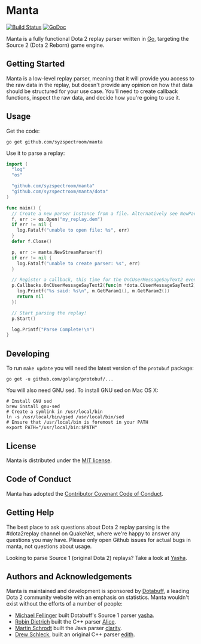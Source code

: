 # Manta

[![Build Status](https://travis-ci.org/dotabuff/manta.svg?branch=master)](https://travis-ci.org/dotabuff/manta) [![GoDoc](https://godoc.org/github.com/syzspectroom/manta?status.svg)](https://godoc.org/github.com/syzspectroom/manta)

Manta is a fully functional Dota 2 replay parser written in [Go](https://golang.org), targeting the Source 2 (Dota 2 Reborn) game engine.

## Getting Started

Manta is a low-level replay parser, meaning that it will provide you access to the raw data in the replay, but doesn't provide any opinion on how that data should be structured for your use case. You'll need to create callback functions, inspect the raw data, and decide how you're going to use it.

## Usage

Get the code:

    go get github.com/syzspectroom/manta

Use it to parse a replay:

```go
import (
  "log"
  "os"

  "github.com/syzspectroom/manta"
  "github.com/syzspectroom/manta/dota"
)

func main() {
  // Create a new parser instance from a file. Alternatively see NewParser([]byte)
  f, err := os.Open("my_replay.dem")
  if err != nil {
    log.Fatalf("unable to open file: %s", err)
  }
  defer f.Close()

  p, err := manta.NewStreamParser(f)
  if err != nil {
    log.Fatalf("unable to create parser: %s", err)
  }

  // Register a callback, this time for the OnCUserMessageSayText2 event.
  p.Callbacks.OnCUserMessageSayText2(func(m *dota.CUserMessageSayText2) error {
    log.Printf("%s said: %s\n", m.GetParam1(), m.GetParam2())
    return nil
  })

  // Start parsing the replay!
  p.Start()

  log.Printf("Parse Complete!\n")
}
```

## Developing

To run `make update` you will need the latest version of the `protobuf` package:

`go get -u github.com/golang/protobuf/...`

You will also need GNU sed. To install GNU sed on Mac OS X:

```
# Install GNU sed
brew install gnu-sed
# Create a symlink in /usr/local/bin
ln -s /usr/local/bin/gsed /usr/local/bin/sed
# Ensure that /usr/local/bin is foremost in your PATH
export PATH="/usr/local/bin:$PATH"
```


## License

Manta is distributed under the [MIT license](https://github.com/syzspectroom/manta/blob/master/LICENSE).

## Code of Conduct

Manta has adopted the [Contributor Covenant Code of Conduct](https://github.com/syzspectroom/manta/blob/master/CONDUCT.md).

## Getting Help

The best place to ask questions about Dota 2 replay parsing is the #dota2replay channel on QuakeNet, where we're happy to answer any questions you may have. Please only open Github issues for actual bugs in manta, not questions about usage.

Looking to parse Source 1 (original Dota 2) replays? Take a look at [Yasha](https://github.com/dotabuff/yasha).

## Authors and Acknowledgements

Manta is maintained and development is sponsored by [Dotabuff](http://www.dotabuff.com), a leading Dota 2 community website with an emphasis on statistics. Manta wouldn't exist without the efforts of a number of people:

* [Michael Fellinger](https://github.com/manveru) built Dotabuff's Source 1 parser [yasha](https://github.com/dotabuff/yasha).
* [Robin Dietrich](https://github.com/invokr) built the C++ parser [Alice](https://github.com/AliceStats/Alice).
* [Martin Schrodt](https://github.com/spheenik) built the Java parser [clarity](https://github.com/skadistats/clarity).
* [Drew Schleck](https://github.com/dschleck), built an original C++ parser [edith](https://github.com/dschleck/edith).
